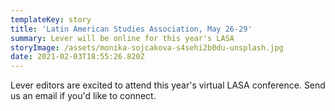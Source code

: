 ```yaml
---
templateKey: story
title: 'Latin American Studies Association, May 26-29'
summary: Lever will be online for this year's LASA
storyImage: /assets/monika-sojcakova-s4sehi2b0du-unsplash.jpg
date: 2021-02-03T18:55:26.820Z
---
```

Lever editors are excited to attend this year's virtual LASA conference. Send us an email if you'd like to connect.